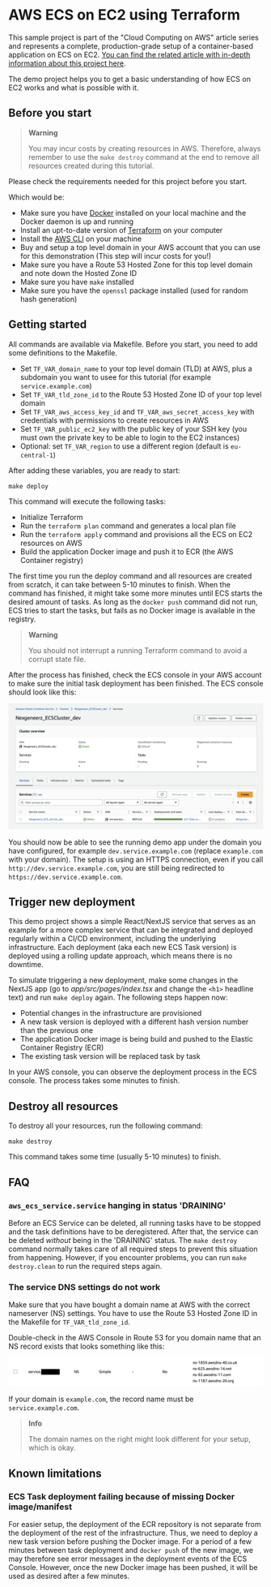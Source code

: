 # AWS ECS on EC2 using Terraform

This sample project is part of the "Cloud Computing on AWS" article series and represents a complete, production-grade 
setup of a container-based application on ECS on EC2. [You can find the related article with in-depth 
information about this project here](https://nexgeneerz.io/aws-computing-with-ecs-ec2-terraform/).

The demo project helps you to get a basic understanding of how ECS on EC2 works and what is possible with it. 

## Before you start

> **Warning**
> 
> You may incur costs by creating resources in AWS. Therefore, always remember to use the `make destroy` command at the end to remove all resources created during this tutorial.

Please check the requirements needed for this project before you start. 

Which would be:

- Make sure you have [Docker](http://docker.com) installed on your local machine and the Docker daemon is up and running
- Install an upt-to-date version of [Terraform](http://terraform.io) on your computer
- Install the [AWS CLI](https://docs.aws.amazon.com/cli/latest/userguide/getting-started-install.html) on your machine
- Buy and setup a top level domain in your AWS account that you can use for this demonstration (This step will incur costs for you!)
- Make sure you have a Route 53 Hosted Zone for this top level domain and note down the Hosted Zone ID
- Make sure you have `make` installed
- Make sure you have the `openssl` package installed (used for random hash generation)

## Getting started

All commands are available via Makefile. Before you start, you need to add some definitions to the Makefile.

- Set `TF_VAR_domain_name` to your top level domain (TLD) at AWS, plus a subdomain you want to usee for this tutorial (for example `service.example.com`)
- Set `TF_VAR_tld_zone_id` to the Route 53 Hosted Zone ID of your top level domain
- Set `TF_VAR_aws_access_key_id` and `TF_VAR_aws_secret_access_key` with credentials with permissions to create resources in AWS
- Set `TF_VAR_public_ec2_key` with the public key of your SSH key (you must own the private key to be able to login to the EC2 instances)
- Optional: set `TF_VAR_region` to use a different region (default is `eu-central-1`)

After adding these variables, you are ready to start:

```shell
make deploy
```

This command will execute the following tasks:

- Initialize Terraform
- Run the `terraform plan` command and generates a local plan file
- Run the `terraform apply` command and provisions all the ECS on EC2 resources on AWS
- Build the application Docker image and push it to ECR (the AWS Container registry)

The first time you run the deploy command and all resources are created from scratch, it can take between 5-10 minutes to finish.
When the command has finished, it might take some more minutes until ECS starts the desired amount of tasks. As long as 
the `docker push` command did not run, ECS tries to start the tasks, but fails as no Docker image is available in the registry.

> **Warning**
> 
> You should not interrupt a running Terraform command to avoid a corrupt state file.

After the process has finished, check the ECS console in your AWS account to make sure the initial task deployment has 
been finished. The ECS console should look like this:

![ECS Console](docs/ecs-console.png)

You should now be able to see the running demo app under the domain you have configured, for example 
`dev.service.example.com` (replace `example.com` with your domain). The setup is using an HTTPS connection, even if you 
call `http://dev.service.example.com`, you are still being redirected to `https://dev.service.example.com`.

## Trigger new deployment

This demo project shows a simple React/NextJS service that serves as an example for a more complex service that can be 
integrated and deployed regularly within a CI/CD environment, including the underlying infrastructure. Each deployment 
(aka each new ECS Task version) is deployed using a rolling update approach, which means there is no downtime. 

To simulate triggering a new deployment, make some changes in the NextJS app (go to _app/src/pages/index.tsx_ and change the `<h1>` headline text) 
and run `make deploy` again. The following steps happen now:

- Potential changes in the infrastructure are provisioned
- A new task version is deployed with a different hash version number than the previous one
- The application Docker image is being build and pushed to the Elastic Container Registry (ECR)
- The existing task version will be replaced task by task

In your AWS console, you can observe the deployment process in the ECS console. The process takes some minutes to finish.

## Destroy all resources

To destroy all your resources, run the following command:
```shell
make destroy
```
This command takes some time (usually 5-10 minutes) to finish.

## FAQ

### `aws_ecs_service.service` hanging in status 'DRAINING'

Before an ECS Service can be deleted, all running tasks have to be stopped and the task definitions have to be deregistered. 
After that, the service can be deleted _without_ being in the 'DRAINING' status. The `make destroy` command normally takes 
care of all required steps to prevent this situation from happening. However, if you encounter problems, you can run `make destroy.clean` 
to run the required steps again. 

### The service DNS settings do not work

Make sure that you have bought a domain name at AWS with the correct nameserver (NS) settings. You have to use the 
Route 53 Hosted Zone ID in the Makefile for `TF_VAR_tld_zone_id`. 

Double-check in the AWS Console in Route 53 for you domain name that an NS record exists that looks something like this:

![Route 53 DNS](docs/dns.png)

If your domain is `example.com`, the record name must be `service.example.com`.  

> **Info**
> 
> The domain names on the right might look different for your setup, which is okay.

## Known limitations

### ECS Task deployment failing because of missing Docker image/manifest

For easier setup, the deployment of the ECR repository is not separate from the deployment of the rest of the infrastructure. Thus, we need to deploy a new task version before pushing the Docker image. For a period of a few minutes between task deployment and `docker push` of the new image, we may therefore see error messages in the deployment events of the ECS Console. However, once the new Docker image has been pushed, it will be used as desired after a few minutes.
